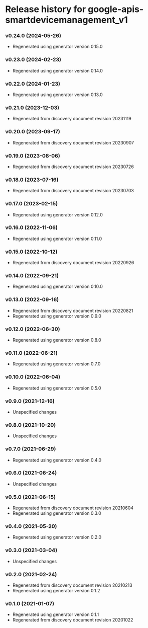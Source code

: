 # Release history for google-apis-smartdevicemanagement_v1

### v0.24.0 (2024-05-26)

* Regenerated using generator version 0.15.0

### v0.23.0 (2024-02-23)

* Regenerated using generator version 0.14.0

### v0.22.0 (2024-01-23)

* Regenerated using generator version 0.13.0

### v0.21.0 (2023-12-03)

* Regenerated from discovery document revision 20231119

### v0.20.0 (2023-09-17)

* Regenerated from discovery document revision 20230907

### v0.19.0 (2023-08-06)

* Regenerated from discovery document revision 20230726

### v0.18.0 (2023-07-16)

* Regenerated from discovery document revision 20230703

### v0.17.0 (2023-02-15)

* Regenerated using generator version 0.12.0

### v0.16.0 (2022-11-06)

* Regenerated using generator version 0.11.0

### v0.15.0 (2022-10-12)

* Regenerated from discovery document revision 20220926

### v0.14.0 (2022-09-21)

* Regenerated using generator version 0.10.0

### v0.13.0 (2022-09-16)

* Regenerated from discovery document revision 20220821
* Regenerated using generator version 0.9.0

### v0.12.0 (2022-06-30)

* Regenerated using generator version 0.8.0

### v0.11.0 (2022-06-21)

* Regenerated using generator version 0.7.0

### v0.10.0 (2022-06-04)

* Regenerated using generator version 0.5.0

### v0.9.0 (2021-12-16)

* Unspecified changes

### v0.8.0 (2021-10-20)

* Unspecified changes

### v0.7.0 (2021-06-29)

* Regenerated using generator version 0.4.0

### v0.6.0 (2021-06-24)

* Unspecified changes

### v0.5.0 (2021-06-15)

* Regenerated from discovery document revision 20210604
* Regenerated using generator version 0.3.0

### v0.4.0 (2021-05-20)

* Regenerated using generator version 0.2.0

### v0.3.0 (2021-03-04)

* Unspecified changes

### v0.2.0 (2021-02-24)

* Regenerated from discovery document revision 20210213
* Regenerated using generator version 0.1.2

### v0.1.0 (2021-01-07)

* Regenerated using generator version 0.1.1
* Regenerated from discovery document revision 20201022

